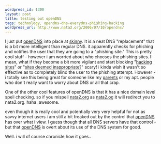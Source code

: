 ```yaml
--- 
wordpress_id: 1300
layout: post
title: testing out openDNS
tags: technology, opendns-dns-everydns-phishing-hacking
wordpress_url: http://www.nata2.org/2006/07/10/opendns/
---
```

I just put <a href="http://www.opendns.com">openDNS</a> into place at <a href="http://www.skinnycorp.com">skinny</a>. It is a neat DNS "replacement" that is a bit more intelligent than regular DNS. it apparently checks for phishing and notifies the user that they are going to a "phishing site." This is pretty cool stuff - however i am worried about who chooses the phishing sites. I mean, what if they become a bit more vigilant and start blocking "<a href="http://nata2.info/?path=misc%2Ftextfiles">hacking sites</a>" or "<a href="http://nata2.info/?path=pictures%2FIncoming&img=screenshot_BLOCKED.jpg">sites deemed inappropriate?</a>" scary! i kinda wish it wasn't so effective as to completely blind the user to the phishing attempt. However - i totally see this being great for someone like my <a href="http://reedbooks.org">parents</a> or my apt. people who don't really want to worry about DNS or all that crap.

One of the other cool features of openDNS is that it has a nice domain level spell checking. so if you mispell <a href="http://nata2.org">nata2.org</a> as <a href="http://nata2.og">nata2.og</a> it will redirect you to nata2.org. haha. awesome.

even though it is really cool and potentially very very helpful for not as savvy internet users i am still a bit freaked out by the control that <a href="http://www.opendns.com">openDNS</a> has over what i view. I guess though that all DNS servers have that control -but that <a href="http://www.opendns.com">openDNS</a> is overt about its use of the DNS system for good.

Well. i will of course chronicle how it goes..
